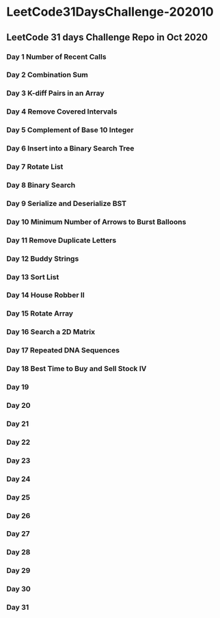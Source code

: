 # LeetCode31DaysChallenge-202010
## LeetCode 31 days Challenge Repo in Oct 2020
### Day 1 Number of Recent Calls
### Day 2 Combination Sum
### Day 3 K-diff Pairs in an Array
### Day 4 Remove Covered Intervals
### Day 5 Complement of Base 10 Integer
### Day 6 Insert into a Binary Search Tree
### Day 7 Rotate List
### Day 8 Binary Search
### Day 9 Serialize and Deserialize BST
### Day 10 Minimum Number of Arrows to Burst Balloons
### Day 11 Remove Duplicate Letters
### Day 12 Buddy Strings
### Day 13 Sort List
### Day 14 House Robber II
### Day 15 Rotate Array
### Day 16 Search a 2D Matrix
### Day 17 Repeated DNA Sequences
### Day 18 Best Time to Buy and Sell Stock IV
### Day 19
### Day 20
### Day 21
### Day 22
### Day 23
### Day 24
### Day 25
### Day 26
### Day 27
### Day 28
### Day 29
### Day 30
### Day 31